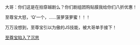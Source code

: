 大哥：你们这是在拍穿越剧么？你们剧组团购贴膜我给你们八折优惠！

至尊宝大怒，‘Q’一个，……菠萝菠萝蜜！！！

万万没想到，至尊宝引以为傲的JS技能，被大哥单手接下！

[至尊宝陷入了沉思](change_profession.md)
